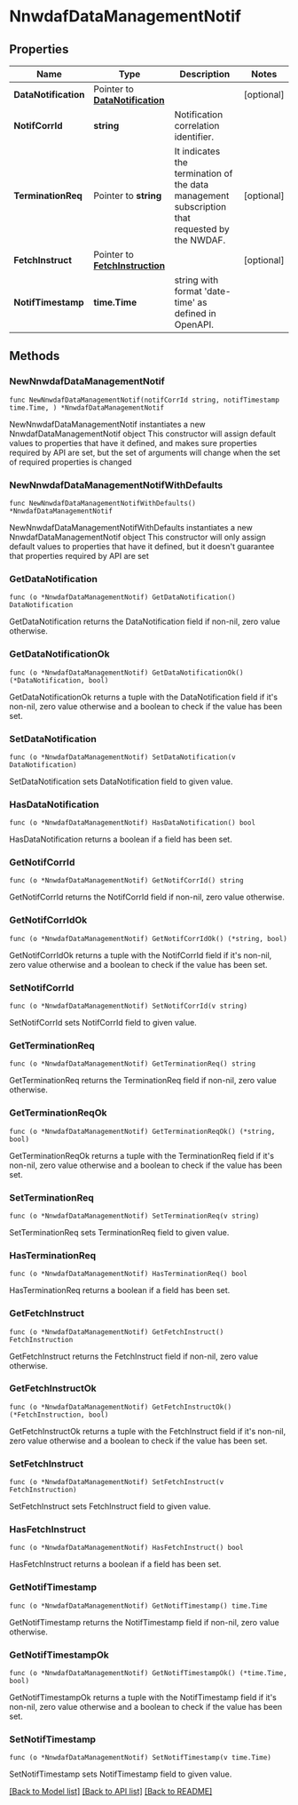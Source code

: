 # NnwdafDataManagementNotif

## Properties

Name | Type | Description | Notes
------------ | ------------- | ------------- | -------------
**DataNotification** | Pointer to [**DataNotification**](DataNotification.md) |  | [optional] 
**NotifCorrId** | **string** | Notification correlation identifier. | 
**TerminationReq** | Pointer to **string** | It indicates the termination of the data management subscription that requested by the NWDAF.  | [optional] 
**FetchInstruct** | Pointer to [**FetchInstruction**](FetchInstruction.md) |  | [optional] 
**NotifTimestamp** | **time.Time** | string with format &#39;date-time&#39; as defined in OpenAPI. | 

## Methods

### NewNnwdafDataManagementNotif

`func NewNnwdafDataManagementNotif(notifCorrId string, notifTimestamp time.Time, ) *NnwdafDataManagementNotif`

NewNnwdafDataManagementNotif instantiates a new NnwdafDataManagementNotif object
This constructor will assign default values to properties that have it defined,
and makes sure properties required by API are set, but the set of arguments
will change when the set of required properties is changed

### NewNnwdafDataManagementNotifWithDefaults

`func NewNnwdafDataManagementNotifWithDefaults() *NnwdafDataManagementNotif`

NewNnwdafDataManagementNotifWithDefaults instantiates a new NnwdafDataManagementNotif object
This constructor will only assign default values to properties that have it defined,
but it doesn't guarantee that properties required by API are set

### GetDataNotification

`func (o *NnwdafDataManagementNotif) GetDataNotification() DataNotification`

GetDataNotification returns the DataNotification field if non-nil, zero value otherwise.

### GetDataNotificationOk

`func (o *NnwdafDataManagementNotif) GetDataNotificationOk() (*DataNotification, bool)`

GetDataNotificationOk returns a tuple with the DataNotification field if it's non-nil, zero value otherwise
and a boolean to check if the value has been set.

### SetDataNotification

`func (o *NnwdafDataManagementNotif) SetDataNotification(v DataNotification)`

SetDataNotification sets DataNotification field to given value.

### HasDataNotification

`func (o *NnwdafDataManagementNotif) HasDataNotification() bool`

HasDataNotification returns a boolean if a field has been set.

### GetNotifCorrId

`func (o *NnwdafDataManagementNotif) GetNotifCorrId() string`

GetNotifCorrId returns the NotifCorrId field if non-nil, zero value otherwise.

### GetNotifCorrIdOk

`func (o *NnwdafDataManagementNotif) GetNotifCorrIdOk() (*string, bool)`

GetNotifCorrIdOk returns a tuple with the NotifCorrId field if it's non-nil, zero value otherwise
and a boolean to check if the value has been set.

### SetNotifCorrId

`func (o *NnwdafDataManagementNotif) SetNotifCorrId(v string)`

SetNotifCorrId sets NotifCorrId field to given value.


### GetTerminationReq

`func (o *NnwdafDataManagementNotif) GetTerminationReq() string`

GetTerminationReq returns the TerminationReq field if non-nil, zero value otherwise.

### GetTerminationReqOk

`func (o *NnwdafDataManagementNotif) GetTerminationReqOk() (*string, bool)`

GetTerminationReqOk returns a tuple with the TerminationReq field if it's non-nil, zero value otherwise
and a boolean to check if the value has been set.

### SetTerminationReq

`func (o *NnwdafDataManagementNotif) SetTerminationReq(v string)`

SetTerminationReq sets TerminationReq field to given value.

### HasTerminationReq

`func (o *NnwdafDataManagementNotif) HasTerminationReq() bool`

HasTerminationReq returns a boolean if a field has been set.

### GetFetchInstruct

`func (o *NnwdafDataManagementNotif) GetFetchInstruct() FetchInstruction`

GetFetchInstruct returns the FetchInstruct field if non-nil, zero value otherwise.

### GetFetchInstructOk

`func (o *NnwdafDataManagementNotif) GetFetchInstructOk() (*FetchInstruction, bool)`

GetFetchInstructOk returns a tuple with the FetchInstruct field if it's non-nil, zero value otherwise
and a boolean to check if the value has been set.

### SetFetchInstruct

`func (o *NnwdafDataManagementNotif) SetFetchInstruct(v FetchInstruction)`

SetFetchInstruct sets FetchInstruct field to given value.

### HasFetchInstruct

`func (o *NnwdafDataManagementNotif) HasFetchInstruct() bool`

HasFetchInstruct returns a boolean if a field has been set.

### GetNotifTimestamp

`func (o *NnwdafDataManagementNotif) GetNotifTimestamp() time.Time`

GetNotifTimestamp returns the NotifTimestamp field if non-nil, zero value otherwise.

### GetNotifTimestampOk

`func (o *NnwdafDataManagementNotif) GetNotifTimestampOk() (*time.Time, bool)`

GetNotifTimestampOk returns a tuple with the NotifTimestamp field if it's non-nil, zero value otherwise
and a boolean to check if the value has been set.

### SetNotifTimestamp

`func (o *NnwdafDataManagementNotif) SetNotifTimestamp(v time.Time)`

SetNotifTimestamp sets NotifTimestamp field to given value.



[[Back to Model list]](../README.md#documentation-for-models) [[Back to API list]](../README.md#documentation-for-api-endpoints) [[Back to README]](../README.md)


